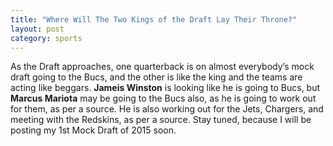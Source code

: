 ```yaml
---
title: "Where Will The Two Kings of the Draft Lay Their Throne?"
layout: post
category: sports
---
```


As the Draft approaches, one quarterback is on almost everybody’s mock draft going to the Bucs, and the other is like the king and the teams are acting like beggars. **Jameis Winston** is looking like he is going to Bucs, but **Marcus Mariota** may be going to the Bucs also, as he is going to work out for them, as per a source. He is also working out for the Jets, Chargers, and meeting with the Redskins, as per a source. Stay tuned, because I will be posting my 1st Mock Draft of 2015 soon.
